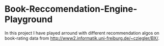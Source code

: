 # Book-Reccomendation-Engine-Playground
In this project I have played arround with different recommendation algos on book-rating data from http://www2.informatik.uni-freiburg.de/~cziegler/BX/. 
